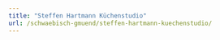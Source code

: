 ```yaml
---
title: "Steffen Hartmann Küchenstudio"
url: /schwaebisch-gmuend/steffen-hartmann-kuechenstudio/
---
```

